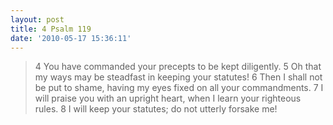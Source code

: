 ```yaml
---
layout: post
title: 4 Psalm 119
date: '2010-05-17 15:36:11'
---
```


> 4 You have commanded your precepts to be kept diligently. 5 Oh that my
> ways may be steadfast in keeping your statutes! 6 Then I shall not be
> put to shame, having my eyes fixed on all your commandments. 7 I will
> praise you with an upright heart, when I learn your righteous rules. 8
> I will keep your statutes; do not utterly forsake me!
